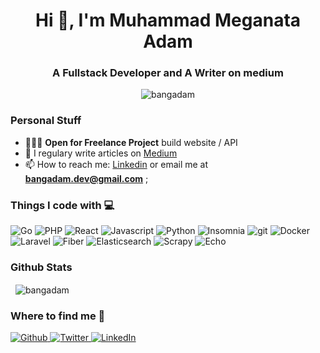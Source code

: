<h1 align="center">Hi 👋, I'm Muhammad Meganata Adam</h1>
<h3 align="center">A Fullstack Developer and A Writer on medium</h3>

<p align="center"> <img src="https://komarev.com/ghpvc/?username=bangadam" alt="bangadam" /> </p>

### Personal Stuff
- 👨🏼‍💻 **Open for Freelance Project** build website / API
- 📝 I regulary write articles on [Medium](https://bangadam-dev.medium.com)
- 📫 How to reach me: [Linkedin](https://linkedin.com/in/bangadam/) or email me at **bangadam.dev@gmail.com**  ;

<h3>Things I code with 💻</h3>
<p>
  <img alt="Go" src="https://img.shields.io/badge/-Go-45b8d8?style=flat-square&logo=go&logoColor=white" />
  <img alt="PHP" src="https://img.shields.io/badge/-PHP-7B1FA2?style=flat-square&logo=php&logoColor=white" />
  <img alt="React" src="https://img.shields.io/badge/-React-0175C2?style=flat-square&logo=react&logoColor=white" />
  <img alt="Javascript" src="https://img.shields.io/badge/-JavaScript-F7DF1E?style=flat-square&logo=javascript&logoColor=white" />
  <img alt="Python" src="https://img.shields.io/badge/-Python-8BC34A?style=flat-square&logo=python&logoColor=white" />
  <img alt="Insomnia" src="https://img.shields.io/badge/-Insomnia-5849BE?style=flat-square&logo=insomnia&logoColor=white" />
  <img alt="git" src="https://img.shields.io/badge/-Git-F05032?style=flat-square&logo=git&logoColor=white" />
  <img alt="Docker" src="https://img.shields.io/badge/-Docker-03A9F4?style=flat-square&logo=docker&logoColor=white" />
  <img alt="Laravel" src="https://img.shields.io/badge/-Laravel-F44336?style=flat-square&logo=laravel&logoColor=white" />
  <img alt="Fiber" src="https://img.shields.io/badge/-Fiber-45b8d8?style=flat-square&logo=fiber&logoColor=white" />
  <img alt="Elasticsearch" src="https://img.shields.io/badge/-Elasticsearch-FF9800?style=flat-square&logo=elasticsearch&logoColor=white" />
  <img alt="Scrapy" src="https://img.shields.io/badge/-Scrapy-8BC32A?style=flat-square&logo=scrapy&logoColor=white" />
  <img alt="Echo" src="https://img.shields.io/badge/-Echo-03A9F4?style=flat-square&logo=echo&logoColor=white" />
</p>


### Github Stats

<p>&nbsp;
    <img align="center" src="https://github-readme-stats.vercel.app/api?username=bangadam&show_icons=true" alt="bangadam" />
</p>

<h3>Where to find me 🤙</h3>
<p>
  <a href="https://github.com/bangadam" target="_blank">
    <img alt="Github" src="https://img.shields.io/badge/GitHub-%2312100E.svg?&style=for-the-badge&logo=Github&logoColor=white" />
  </a> 
  <a href="https://twitter.com/bangadam_dev" target="_blank">
    <img alt="Twitter" src="https://img.shields.io/badge/twitter-%231DA1F2.svg?&style=for-the-badge&logo=twitter&logoColor=white" />
  </a> 
  <a href="https://www.linkedin.com/in/bangadam" target="_blank">
    <img alt="LinkedIn" src="https://img.shields.io/badge/linkedin-%230077B5.svg?&style=for-the-badge&logo=linkedin&logoColor=white" />
  </a>
</p>

